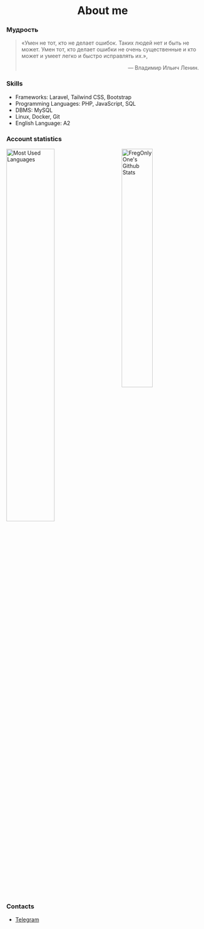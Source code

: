 <!-- Specially written in HTML. -->
<h1 align="center">About me</h1>
<div>
  <h3>Мудрость</h3>
  <blockquote>
    <p>
      «Умен не тот, кто не делает ошибок. Таких людей нет и быть не может. Умен тот, кто делает ошибки не очень существенные
      и кто может и умеет легко и быстро исправлять их.»,
    </p>
    <p align="right">
      — Владимир Ильич Ленин.
    </p>
  </blockquote>
</div>
<div>
  <h3>Skills</h3>
  <ul>
    <li>
      Frameworks: Laravel, Tailwind CSS, Bootstrap
    </li>
    <li>
      Programming Languages: PHP, JavaScript, SQL
    </li>
    <li>
      DBMS: MySQL
    </li>
    <li>
      Linux, Docker, Git
    </li>
    <li>
      English Language: A2
    </li>
  </ul>
</div>
<div>
  <h3>Account statistics</h3>
  <div>
    <img alt="Most Used Languages" width=50%
    src="https://github-readme-stats.vercel.app/api?username=FregOnlyOne&show_icons=true&theme=tokyonight" />
    <img align="right" alt="FregOnlyOne's Github Stats" width=40%
    src="https://github-readme-stats.vercel.app/api/top-langs/?username=FregOnlyOne&layout=compact&theme=tokyonight" />
  </div>
</div>
<div>
  <h3>Contacts</h3>
  <div>
    <ul>
      <li>
        <a href="https://t.me/fresteinart">Telegram</a>
      </li>
    </ul>
  </div>
</div>
